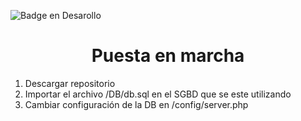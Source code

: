  ![Badge en Desarollo](https://img.shields.io/badge/Sin%20estilos%20configurados%20|%20Solo%20Backend-F0EE02)

<h1 align="center"> Puesta en marcha </h1>

<ol>
  <li>Descargar repositorio</li>
  <li>Importar el archivo /DB/db.sql en el SGBD que se este utilizando</li>
  <li>Cambiar configuración de la DB en /config/server.php</li>
</ol>
